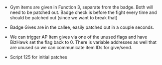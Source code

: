 - Gym items are given in Function 3, separate from the badge. Both will need to be patched out. Badge check is before the fight every time and should be patched out (since we want to break that)
- Badge Gives are in the callee, easily patched out in a couple seconds.
- We can trigger AP Item gives via one of the unused flags and have BizHawk set the flag back to 0. There is variable addresses as well that are unused so we can communicate item IDs for give/send.

- Script 125 for initial patches